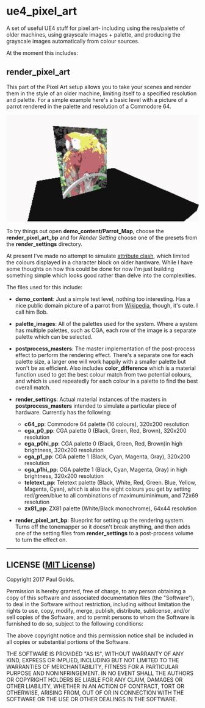 # ue4_pixel_art
A set of useful UE4 stuff for pixel art- including using the res/palette of older machines, using grayscale images + palette, and producing the grayscale images automatically from colour sources.

At the moment this includes:

## render_pixel_art
This part of the Pixel Art setup allows you to take your scenes and render them in the style of an older machine, limiting itself to a specified resolution and palette.  For a simple example here's a basic level with a picture of a parrot rendered in the palette and resolution of a Commodore 64.

![UE4 C64 Parrot](/readme_assets/c64_parrot.png?raw=true "UE4 C64 Parrot")

To try things out open **demo_content/Parrot_Map**, choose the **render_pixel_art_bp** and for *Render Setting* choose one of the presets from the **render_settings** directory.

At present I've made no attempt to simulate [attribute clash](https://en.wikipedia.org/wiki/Attribute_clash), which limited the colours displayed in a character block on older hardware.  While I have some thoughts on how this could be done for now I'm just building something simple which looks good rather than delve into the complexities.

The files used for this include:

* **demo_content**: Just a simple test level, nothing too interesting.  Has a nice public domain picture of a parrot from [Wikipedia](https://en.wikipedia.org/wiki/List_of_8-bit_computer_hardware_palettes#/media/File:RGB_24bits_palette_sample_image.jpg), though, it's cute.  I call him Bob.

* **palette_images**: All of the palettes used for the system.  Where a system has multiple palettes, such as CGA, each row of the image is a separate palette which can be selected.

* **postprocess_masters**: The master implementation of the post-process effect to perform the rendering effect.  There's a separate one for each palette size, a larger one will work happily with a smaller palette but won't be as efficient.  Also includes **color_difference** which is a material function used to get the best colour match from two potential colours, and which is used repeatedly for each colour in a palette to find the best overall match.

* **render_settings**: Actual material instances of the masters in **postprocess_masters** intended to simulate a particular piece of hardware.  Currently has the following:
  * **c64_pp**: Commodore 64 palette (16 colours), 320x200 resolution
  * **cga_p0_pp**: CGA palette 0 (Black, Green, Red, Brown), 320x200 resolution
  * **cga_p0hi_pp**: CGA palette 0 (Black, Green, Red, Brown)in high brightness, 320x200 resolution
  * **cga_p1_pp**: CGA palette 1 (Black, Cyan, Magenta, Gray), 320x200 resolution
  * **cga_p1hi_pp**: CGA palette 1 (Black, Cyan, Magenta, Gray) in high brightness, 320x200 resolution
  * **teletext_pp**: Teletext palette (Black, White, Red, Green. Blue, Yellow, Magenta, Cyan), which is also the eight colours you get by setting red/green/blue to all combinations of maximum/minimum, and 72x69 resolution
  * **zx81_pp**: ZX81 palette (White/Black monochrome), 64x44 resolution

* **render_pixel_art_bp**: Blueprint for setting up the rendering system.  Turns off the tonemapper so it doesn't break anything, and then adds one of the setting files from **render_settings** to a post-process volume to turn the effect on.


----

## LICENSE ([MIT License](https://en.wikipedia.org/wiki/MIT_License))

Copyright 2017 Paul Golds.

Permission is hereby granted, free of charge, to any person obtaining a copy of this software and associated documentation files (the "Software"), to deal in the Software without restriction, including without limitation the rights to use, copy, modify, merge, publish, distribute, sublicense, and/or sell copies of the Software, and to permit persons to whom the Software is furnished to do so, subject to the following conditions:

The above copyright notice and this permission notice shall be included in all copies or substantial portions of the Software.

THE SOFTWARE IS PROVIDED "AS IS", WITHOUT WARRANTY OF ANY KIND, EXPRESS OR IMPLIED, INCLUDING BUT NOT LIMITED TO THE WARRANTIES OF MERCHANTABILITY, FITNESS FOR A PARTICULAR PURPOSE AND NONINFRINGEMENT. IN NO EVENT SHALL THE AUTHORS OR COPYRIGHT HOLDERS BE LIABLE FOR ANY CLAIM, DAMAGES OR OTHER LIABILITY, WHETHER IN AN ACTION OF CONTRACT, TORT OR OTHERWISE, ARISING FROM, OUT OF OR IN CONNECTION WITH THE SOFTWARE OR THE USE OR OTHER DEALINGS IN THE SOFTWARE.
